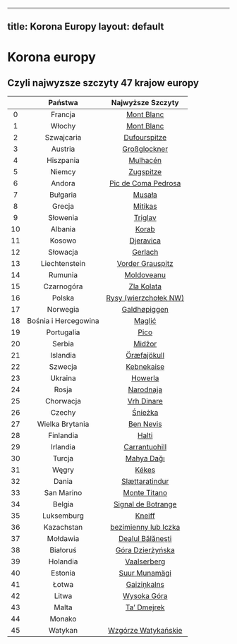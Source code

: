 


---
title: Korona Europy 
layout: default
---
# Korona europy

## Czyli najwyzsze szczyty 47 krajow europy

||Państwa|Najwyższe Szczyty|
| :---: | :---: | :---: |
|0|Francja|[Mont Blanc](https://pancake5000.github.io/listagor/site0.md)|
|1|Włochy|[Mont Blanc](https://pancake5000.github.io/listagor/site1.md)|
|2|Szwajcaria|[Dufourspitze](https://pancake5000.github.io/listagor/site2.md)|
|3|Austria|[Großglockner](https://pancake5000.github.io/listagor/site3.md)|
|4|Hiszpania|[Mulhacén](https://pancake5000.github.io/listagor/site4.md)|
|5|Niemcy|[Zugspitze](https://pancake5000.github.io/listagor/site5.md)|
|6|Andora|[Pic de Coma Pedrosa](https://pancake5000.github.io/listagor/site6.md)|
|7|Bułgaria|[Musała](https://pancake5000.github.io/listagor/site7.md)|
|8|Grecja|[Mitikas](https://pancake5000.github.io/listagor/site8.md)|
|9|Słowenia|[Triglav](https://pancake5000.github.io/listagor/site9.md)|
|10|Albania|[Korab](https://pancake5000.github.io/listagor/site10.md)|
|11|Kosowo|[Djeravica](https://pancake5000.github.io/listagor/site11.md)|
|12|Słowacja|[Gerlach](https://pancake5000.github.io/listagor/site12.md)|
|13|Liechtenstein|[Vorder Grauspitz](https://pancake5000.github.io/listagor/site13.md)|
|14|Rumunia|[Moldoveanu](https://pancake5000.github.io/listagor/site14.md)|
|15|Czarnogóra|[Zla Kolata](https://pancake5000.github.io/listagor/site15.md)|
|16|Polska|[Rysy (wierzchołek NW)](https://pancake5000.github.io/listagor/site16.md)|
|17|Norwegia|[Galdhøpiggen](https://pancake5000.github.io/listagor/site17.md)|
|18|Bośnia i Hercegowina|[Maglić](https://pancake5000.github.io/listagor/site18.md)|
|19|Portugalia|[Pico](https://pancake5000.github.io/listagor/site19.md)|
|20|Serbia|[Midžor](https://pancake5000.github.io/listagor/site20.md)|
|21|Islandia|[Öræfajökull](https://pancake5000.github.io/listagor/site21.md)|
|22|Szwecja|[Kebnekaise](https://pancake5000.github.io/listagor/site22.md)|
|23|Ukraina|[Howerla](https://pancake5000.github.io/listagor/site23.md)|
|24|Rosja|[Narodnaja](https://pancake5000.github.io/listagor/site24.md)|
|25|Chorwacja|[Vrh Dinare](https://pancake5000.github.io/listagor/site25.md)|
|26|Czechy|[Śnieżka](https://pancake5000.github.io/listagor/site26.md)|
|27|Wielka Brytania|[Ben Nevis](https://pancake5000.github.io/listagor/site27.md)|
|28|Finlandia|[Halti](https://pancake5000.github.io/listagor/site28.md)|
|29|Irlandia|[Carrantuohill](https://pancake5000.github.io/listagor/site29.md)|
|30|Turcja|[Mahya Dağı](https://pancake5000.github.io/listagor/site30.md)|
|31|Węgry|[Kékes](https://pancake5000.github.io/listagor/site31.md)|
|32|Dania|[Slættaratindur](https://pancake5000.github.io/listagor/site32.md)|
|33|San Marino|[Monte Titano](https://pancake5000.github.io/listagor/site33.md)|
|34|Belgia|[Signal de Botrange](https://pancake5000.github.io/listagor/site34.md)|
|35|Luksemburg|[Kneiff](https://pancake5000.github.io/listagor/site35.md)|
|36|Kazachstan|[bezimienny lub Iczka](https://pancake5000.github.io/listagor/site36.md)|
|37|Mołdawia|[Dealul Bălăneşti](https://pancake5000.github.io/listagor/site37.md)|
|38|Białoruś|[Góra Dzierżyńska](https://pancake5000.github.io/listagor/site38.md)|
|39|Holandia|[Vaalserberg](https://pancake5000.github.io/listagor/site39.md)|
|40|Estonia|[Suur Munamägi](https://pancake5000.github.io/listagor/site40.md)|
|41|Łotwa|[Gaiziņkalns](https://pancake5000.github.io/listagor/site41.md)|
|42|Litwa|[Wysoka Góra](https://pancake5000.github.io/listagor/site42.md)|
|43|Malta|[Ta’ Dmejrek](https://pancake5000.github.io/listagor/site43.md)|
|44|Monako|[](https://pancake5000.github.io/listagor/site44.md)|
|45|Watykan|[Wzgórze Watykańskie](https://pancake5000.github.io/listagor/site45.md)|
